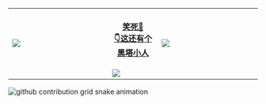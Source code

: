 <table>
  <tbody>
    <tr>
      <td width="40%">
        <img src="https://github-readme-stats.vercel.app/api?username=MuGeminorum&hide_rank=true&show_icons=true&theme=dracula" />
      </td>
      <td width="20%">
        <h4 align="center"><a href="https://duiqt.github.io/herta_kuru">笑死🤣<br>👇这还有个黑塔小人</a></h4>
        <img src="https://github.com/MuGeminorum/MuGeminorum/assets/20459298/7aa69819-64eb-4095-a773-ef0905519c94" /img>
      </td>
      <td width="40%">
        <img src="https://github-readme-stats.vercel.app/api/top-langs/?username=MuGeminorum&langs_count=8&layout=compact&theme=dracula" /img>
      </td>
    </tr>
  </tbody>
</table>

<picture>
  <source media="(prefers-color-scheme: dark)" srcset="https://raw.githubusercontent.com/MuGeminorum/MuGeminorum/output/github-contribution-grid-snake-dark.svg">
  <source media="(prefers-color-scheme: light)" srcset="https://raw.githubusercontent.com/MuGeminorum/MuGeminorum/output/github-contribution-grid-snake.svg">
  <img alt="github contribution grid snake animation" src="https://raw.githubusercontent.com/MuGeminorum/MuGeminorum/output/github-contribution-grid-snake.svg">
</picture>

